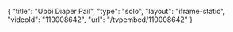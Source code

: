 {
    "title": "Ubbi Diaper Pail",
    "type": "solo",
    "layout": "iframe-static",
    "videoId": "110008642",
    "url": "\/tvpembed\/110008642"
}